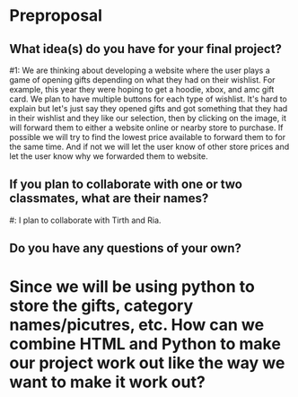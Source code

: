# Preproposal

## What idea(s) do you have for your final project?

#1: We are thinking about developing a website where the user plays a game of opening gifts depending on what they had on their wishlist. For example, this year they were hoping to get a hoodie, xbox, and amc gift card. We plan to have multiple buttons for each type of wishlist. It's hard to explain but let's just say they opened gifts and got something that they had in their wishlist and they like our selection, then by clicking on the image, it will forward them to either a website online or nearby store to purchase. If possible we will try to find the lowest price available to forward them to for the same time. And if not we will let the user know of other store prices and let the user know why we forwarded them to website. 


## If you plan to collaborate with one or two classmates, what are their names?

#: I plan to collaborate with Tirth and Ria. 

## Do you have any questions of your own?

# Since we will be using python to store the gifts, category names/picutres, etc. How can we combine HTML and Python to make our project work out like the way we want to make it work out? 
